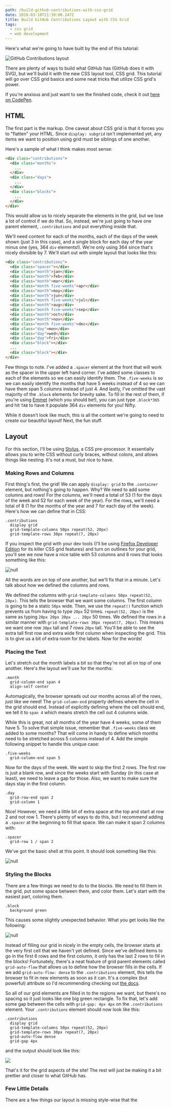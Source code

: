 ```yaml
---
path: /build-github-contributions-with-css-grid
date: 2018-03-18T21:39:06.247Z
title: Build GitHub Contributions Layout with CSS Grid
tags:
  - css grid
  - web development
---
```

Here's what we're going to have built by the end of this tutorial:

![GitHub Contributions layout](/static/assets/chrome_2018-03-18_17-46-45.png)

There are plenty of ways to build what GitHub has (GitHub does it with SVG), but we'll build it with the new CSS layout tool, CSS grid. This tutorial will go over CSS grid basics and some neat tricks that utilize CSS grid's power. 

If you're anxious and just want to see the finished code, check it out [here on CodePen](https://codepen.io/nicholasjackson827/pen/yKVgwK).

## HTML

The first part is the markup. One caveat about CSS grid is that it forces you to "flatten" your HTML. Since `display: subgrid` isn't implemented yet, any items we want to position using grid must be siblings of one another. 

Here's a sample of what I think makes most sense:

```html
<div class="contributions">
  <div class="months">
    ...
  </div>
  <div class="days">
    ...
  </div>
  <div class="blocks">
    ...
  </div>
</div>
```

This would allow us to nicely separate the elements in the grid, but we lose a lot of control if we do that. So, instead, we're just going to have one parent element, `.contributions` and put everything inside that. 

We'll need content for each of the months, each of the days of the week shown (just 3 in this case), and a single block for each day of the year minus one (yes, 364 `div` elements!). We're only using 364 since that's nicely divisible by 7. We'll start out with simple layout that looks like this:

```html
<div class="contributions">
  <div class="spacer"></div>
  <div class="month">jan</div>
  <div class="month">feb</div>
  <div class="month">mar</div>
  <div class="month five-weeks">apr</div>
  <div class="month">may</div>
  <div class="month">jun</div>
  <div class="month five-weeks">jul</div>
  <div class="month">aug</div>
  <div class="month five-weeks">sep</div>
  <div class="month">oct</div>
  <div class="month">nov</div>
  <div class="month five-weeks">dec</div>
  <div class="day">mon</div>
  <div class="day">wed</div>
  <div class="day">fri</div>
  <div class="block"></div>
  ...
  <div class="block"></div>
</div>
```

Few things to note. I've added a `.spacer` element at the front that will work as the spacer in the upper left hand corner. I've added some classes to each of the elements so we can easily identify them. The `.five-weeks` is so we can easily identify the months that have 5 weeks instead of 4 so we can have them span 5 columns instead of just 4. And lastly, I've omitted the vast majority of the `.block` elements for brevity sake. To fill in the rest of them, if you're using [Emmet](https://emmet.io/) (which you should be!), you can just type `.block*365` and hit `TAB` to have it populate 364 `div` elements for you! Nifty. 

While it doesn't look like much, this is all the content we're going to need to create our beautiful layout! Next, the fun stuff. 

## Layout

For this section, I'll be using [Stylus](http://stylus-lang.com/), a CSS pre-processor. It essentially allows you to write CSS without curly braces, without colons, and allows things like nesting. It's not a must, but nice to have. 

### Making Rows and Columns

First thing's first, the grid! We can apply `display: grid` to the `.container` element, but nothing's going to happen. Why? We need to add some columns and rows! For the columns, we'll need a total of 53 (1 for the days of the week and 52 for each week of the year). For the rows, we'll need a total of 8 (1 for the months of the year and 7 for each day of the week). Here's how we can define that in CSS:

```stylus
.contributions
  display grid
  grid-template-columns 50px repeat(52, 20px)
  grid-template-rows 30px repeat(7, 20px)
```

If you inspect the grid with your dev tools (I'll be using [Firefox Developer Edition](https://www.mozilla.org/en-US/firefox/developer/) for its killer CSS grid features) and turn on outlines for your grid, you'll see we now have a nice table with 53 columns and 8 rows that looks something like this:

![null](/static/assets/firefox_2018-03-18_18-09-59.png)

All the words are on top of one another, but we'll fix that in a minute. Let's talk about how we defined the columns and rows. 

We defined the columns with `grid-template-columns 50px repeat(52, 20px)`. This tells the browser that we want some columns. The first column is going to be a static `50px` wide. Then, we use the `repeat()` function which prevents us from having to type `20px` 52 times. `repeat(52, 20px)` is the same as typing `20px 20px 20px ... 20px` 50 times. We defined the rows in a similar manner with `grid-template-rows 30px repeat(7, 20px)`. This means we want one row `30px` tall and 7 rows `20px` tall. You'll be able to see the extra tall first row and extra wide first column when inspecting the grid. This is to give us a bit of extra room for the labels. Now for the words!

### Placing the Text

Let's stretch out the month labels a bit so that they're not all on top of one another. Here's the layout we'll use for the months:

```stylus
.month
  grid-column-end span 4
  align-self center
```

Automagically, the browser spreads out our months across all of the rows, just like we need! The `grid-column-end` property defines where the cell in the grid should end. Instead of explicitly defining where the cell should end, we tell it to `span 4` which means stretch the cell out 4 columns wide. 

While this is great, not all months of the year have 4 weeks, some of them have 5. To solve that simple issue, remember that `.five-weeks` class we added to some months? That will come in handy to define which months need to be stretched across 5 columns instead of 4. Add the simple following snippet to handle this unique case:

```stylus
.five-weeks
  grid-column-end span 5
```

Now for the days of the week. We want to skip the first 2 rows. The first row is just a blank row, and since the weeks start with Sunday (in this case at least), we need to leave a gap for those. Also, we want to make sure the days stay in the first column.

```stylus
.day
  grid-row-end span 2
  grid-column 1
```

Nice! However, we need a little bit of extra space at the top and start at row 2 and not row 1. There's plenty of ways to do this, but I recommend adding a `.spacer` at the beginning to fill that space. We can make it span 2 columns with:

```stylus
.spacer
  grid-row 1 / span 2
```

We've got the basic shell at this point. It should look something like this:

![null](/static/assets/firefox_2018-03-18_18-27-52.png)

### Styling the Blocks

There are a few things we need to do to the blocks. We need to fill them in the grid, put some space between them, and color them. Let's start with the easiest part, coloring them. 

```stylus
.block
  background green
```

This causes some slightly unexpected behavior. What you get looks like the following:

![null](/static/assets/firefox_2018-03-18_18-32-04.png)

Instead of filling our grid in nicely in the empty cells, the browser starts at the very first cell that we haven't yet defined. Since we've defined items to go in the first 6 rows and the first column, it only has the last 2 rows to fill in the blocks! Fortunately, there's a neat feature of grid parent elements called `grid-auto-flow` that allows us to define how the browser fills in the cells. If we add `grid-auto-flow: dense` to the `.contributions` element, this tells the browser to fit in new elements as soon as it can. It's a complex (but powerful) attribute so I'd recommending checking out [the docs](https://developer.mozilla.org/en-US/docs/Web/CSS/grid-auto-flow). 

So all of our grid elements are filled in to the regions we want, but there's no spacing so it just looks like one big green rectangle. To fix that, let's add some gap between the cells with `grid-gap: 4px 4px` on the `.contributions` element. Your `.contributions` element should now look like this:

```stylus
.contributions
  display grid
  grid-template-columns 50px repeat(52, 20px)
  grid-template-rows 30px repeat(7, 20px)
  grid-auto-flow dense
  grid-gap 4px
```

and the output should look like this:

![](/static/assets/firefox_2018-03-18_18-40-14.png)

That's it for the grid aspects of the site! The rest will just be making it a bit prettier and closer to what GitHub has. 

### Few Little Details

There are a few things our layout is missing style-wise that the 
